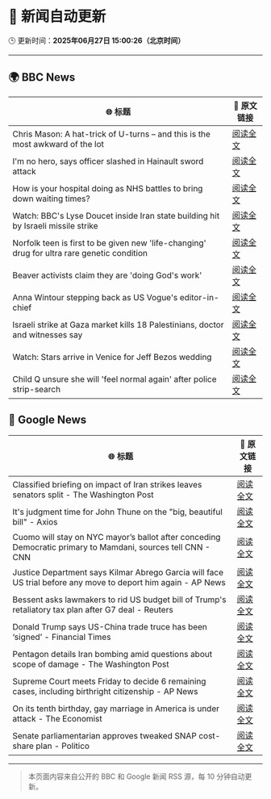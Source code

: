 # 🧠 新闻自动更新

🕒 更新时间：**2025年06月27日 15:00:26（北京时间）**

---

## 🌍 BBC News

| 🌐 标题 | 🔗 原文链接 |
|--------|-------------|
| Chris Mason: A hat-trick of U-turns – and this is the most awkward of the lot | [阅读全文](https://www.bbc.com/news/articles/cx240n632z3o) |
| I'm no hero, says officer slashed in Hainault sword attack | [阅读全文](https://www.bbc.com/news/articles/cvgwdyn4yqvo) |
| How is your hospital doing as NHS battles to bring down waiting times? | [阅读全文](https://www.bbc.com/news/articles/cedg8dz7996o) |
| Watch: BBC's Lyse Doucet inside Iran state building hit by Israeli missile strike | [阅读全文](https://www.bbc.com/news/videos/cgmw8g782pro) |
| Norfolk teen is first to be given new 'life-changing' drug for ultra rare genetic condition | [阅读全文](https://www.bbc.com/news/articles/c07dzrx02e0o) |
| Beaver activists claim they are 'doing God's work' | [阅读全文](https://www.bbc.com/news/articles/clygl4dv4rno) |
| Anna Wintour stepping back as US Vogue's editor-in-chief | [阅读全文](https://www.bbc.com/news/articles/cx2nerz0nn9o) |
| Israeli strike at Gaza market kills 18 Palestinians, doctor and witnesses say | [阅读全文](https://www.bbc.com/news/articles/cly8dlzx918o) |
| Watch: Stars arrive in Venice for Jeff Bezos wedding | [阅读全文](https://www.bbc.com/news/videos/c4g8rlpw2xqo) |
| Child Q unsure she will 'feel normal again' after police strip-search | [阅读全文](https://www.bbc.com/news/articles/ce8zyjdj067o) |

## 📰 Google News

| 🌐 标题 | 🔗 原文链接 |
|--------|-------------|
| Classified briefing on impact of Iran strikes leaves senators split - The Washington Post | [阅读全文](https://news.google.com/rss/articles/CBMihgFBVV95cUxQNG8zaEFHaHk3RnJkV3YwUnhteUtsUC1yMmZWRF95MkJ6RlZ1SmVrYWZrRFc1emNqSEpSNkxYVzFLMWlMbXIzNU5DcExGeXhBWmlqSFlKQXRIR3RXOHV5eWZpRzROa0VaQ3JZWHJfSFVfLUJHcEIyVW92UnIwWUtYdjVBLVRqdw?oc=5) |
| It's judgment time for John Thune on the "big, beautiful bill" - Axios | [阅读全文](https://news.google.com/rss/articles/CBMiggFBVV95cUxNc20zUGRuWm55M3JfNzNwNjVkd2xsanFsLTdxN0tfQmFDay1wVE9JTFZKOWhfdVlkZ1dQdkVvNlgybjhQMk5hc1FjOGIwcnJGbjZYNXJaZUNscVJGbUlycjlDT0k4Xy15RUtTN2V2cHVZTVNlS21pZ3NPd1dYRGtDelRR?oc=5) |
| Cuomo will stay on NYC mayor’s ballot after conceding Democratic primary to Mamdani, sources tell CNN - CNN | [阅读全文](https://news.google.com/rss/articles/CBMigAFBVV95cUxQZnZucmJjeHp5TmNwRk1ablA2Q0M4T1A4dTI3NTZoSm11WHd1Q3I5dDhVWmp3bFZZaHNxSS1nTmEtV1ppT3ZscU1rQWktVWcxZC1yZ0s5VHNFUElIYWFLWDNXWmRqdm1BVV9jNkdHR25DZTZ6WFRnNU1URVZDQjdZbdIBhgFBVV95cUxOS29Za214WUtFQ3l6MXdnb1pyX0lIMlotSFNNUWlxZlc3MG1RN3hfMmZDLXM2X3ViLXBmVWZYSFpDTUVVNHIweFl4ZkpRb013Qm9WNTZscFdMOG5xUEhBM0FaT0JlTjE2SGlOZUFCVVhHTnEwWjktTWhoTFp6WXF1elUtRk9xQQ?oc=5) |
| Justice Department says Kilmar Abrego Garcia will face US trial before any move to deport him again - AP News | [阅读全文](https://news.google.com/rss/articles/CBMiuwFBVV95cUxQSTRtbzJGR2dxRXV6eHpEb0h3QTJmQlQ1VDJ0UU1DUU42eXJLZWdUVEtHX1VHOC1zWmN5UTdrTW5LU3BvQUowVUNjTHNyOURaRXlwSHlLVFBGTml5VlpBeXpGaHFjMWhZcmNuc0RaTVJSMnJfY016VFNfeGJBcFZfdHE2SmpVMkdyUHpNX2U1RzBoeC1RUHd4VDJPOWpsSzllTjluWjkyMUc1MVZ4NEJIaGtvLXMzdWQydWZR?oc=5) |
| Bessent asks lawmakers to rid US budget bill of Trump's retaliatory tax plan after G7 deal - Reuters | [阅读全文](https://news.google.com/rss/articles/CBMiuwFBVV95cUxPVUMwMDNGRG1XV1FFb1NxT1NFRTJESGc5YjRGU2pSaDhaanlSeTBmckRySDdQN1NEOVIybnZKN2dYRlBmaWcwNWpRNTFqS2ZqbzBJRFM0ZUVhSTZ2c1VYN0Q1a01JMFlkUWp0YTh5Qm9vX1o5N2V6c05VUVVzTDVGMk5xY2VNc29tNmdUcjFsdkZBa0J4bkFnWWNEVGo0R3cwMDZ3YnpNZFBiS2F2ZVhCeUZZN3BhMFVNWnF3?oc=5) |
| Donald Trump says US-China trade truce has been ‘signed’ - Financial Times | [阅读全文](https://news.google.com/rss/articles/CBMicEFVX3lxTE5GSjdFTnRjY0xRanBoS1QxcWh3YVZzcDAwSGRBSUZodkxLb3dVamg3ajhObDZFWGJ3dk1qZ0E5UmVMcUg0eWxWNVliaFZPV3dJUTlCYlVpQ01YaC1Kd3o1cFFhLTdOVWNldFZaSC1MXzY?oc=5) |
| Pentagon details Iran bombing amid questions about scope of damage - The Washington Post | [阅读全文](https://news.google.com/rss/articles/CBMiqAFBVV95cUxQbXJyMFJiZnR4WUVaekdENHZubmUyem4wVEZMdnEyUE50dng1cVJlcDFQekNrWWFLcGR1VHlTSUtTUEM5NWFvRGFsSVRHMldNYzlWdlJ4dkxZdlAya1oyRVpUY25nV1lPcmprX2JJZ2xMWVItVUowcWtsN3lQcE1wdmoxUE00aTJXZjdrM1VWSlhLaXV1ODJyRVM2c2txWFZHZU10WE01OWo?oc=5) |
| Supreme Court meets Friday to decide 6 remaining cases, including birthright citizenship - AP News | [阅读全文](https://news.google.com/rss/articles/CBMipAFBVV95cUxOWFVHVm5wSmI0YnJEdGhJYm1ZUG5vTVFuN0lKczFDVzJQX1VFR20wUlljWmJxY1BrRlduSGozVWt3aTczU0hycng1Unc1WU9sYUp4LWgydENfaDY3bUU1Y3ktb1J4aHhoMjBENW5mY3NCcVA0UHZGd2FabklIcHdNMkZfSUN3azhKdG01QkhBU3hGQnRjWGNra0l6eEpxUDBramtqbQ?oc=5) |
| On its tenth birthday, gay marriage in America is under attack - The Economist | [阅读全文](https://news.google.com/rss/articles/CBMisgFBVV95cUxPWmFfa2ptakxTdVB5cUJWeVhvMDlkYVNXQkxiWWFOQnVZMlBGZ1B2bW1SRWU0OTNyQ1Uzc0w2SFNtNXk1cFo2Z2I4Nl92RUJINnI1SWdwMWU1UEpBaWkzUFRncjFsU1Q4M25jemFmU0EwaHo3cmpveWxUWVI5VkVlMENVb21mQVJFbzFZN1N0aEJYa3VQczYyM25xb19LYmYwYnZuNl9xSXF2Vk5ZZkNnMzhB?oc=5) |
| Senate parliamentarian approves tweaked SNAP cost-share plan - Politico | [阅读全文](https://news.google.com/rss/articles/CBMizwFBVV95cUxOZkpobFBMQVNudW5yekEzcXBJMjBLRzVCVDZHdXJlNEpQME8zalhfd25aQjZCM0l1X1RoU2x2eEZEblZSSlYyRnFndEVsOEVSd1h5b1l4ckRZb0RUcnlOV2xsOGNHTGRqdE9lWU05TnZMQzNQaFZrTkpIYnZEYXlWVGZVRzVNb1BSZllwOGJ0ckhoWjhGczJTT251RTFqRlZmLTE4U1ZnTmRTSzV1MEp6N3V0VG5TZXlsQWltSDBwWC1DVVUxNV83QmNRcjhKdTg?oc=5) |

---
> 本页面内容来自公开的 BBC 和 Google 新闻 RSS 源，每 10 分钟自动更新。